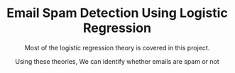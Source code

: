 <h1 align="center">Email Spam Detection Using Logistic Regression</h1>
<p align="center">Most of the logistic regression theory is covered in this project.</p>
<p align="center">Using these theories, We can identify whether emails are spam or not</p>
<br>
